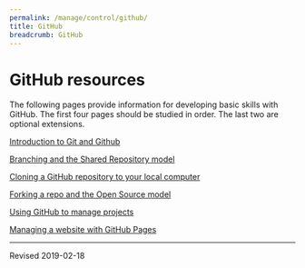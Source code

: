```yaml
---
permalink: /manage/control/github/
title: GitHub
breadcrumb: GitHub
---
```


# GitHub resources

The following pages provide information for developing basic skills with GitHub.  The first four pages should be studied in order.  The last two are optional extensions.

[Introduction to Git and Github](intro/)

[Branching and the Shared Repository model](branch/)

[Cloning a GitHub repository to your local computer](clone/)

[Forking a repo and the Open Source model](fork/)

[Using GitHub to manage projects](projects/)

[Managing a website with GitHub Pages](pages/)

----
Revised 2019-02-18
